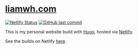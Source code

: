 # [liamwh.com](https://www.liamwh.com/)

[![Netlify Status](https://api.netlify.com/api/v1/badges/755ebdff-cd30-4350-8ac6-8a0f0dd9a3d1/deploy-status)](https://app.netlify.com/sites/liamwh/deploys)
[![GitHub last commit](https://img.shields.io/github/last-commit/liamwh/liamwh.com.svg?style=plasticr)](https://github.com/liamwh/liamwh.com/commits/main)

This is my personal website build with [Hugo](https://gohugo.io/), hosted via [Netlify](https://www.netlify.com/).

See the builds on Netlify [here](https://app.netlify.com/sites/liamwh/deploys?filter=main).
